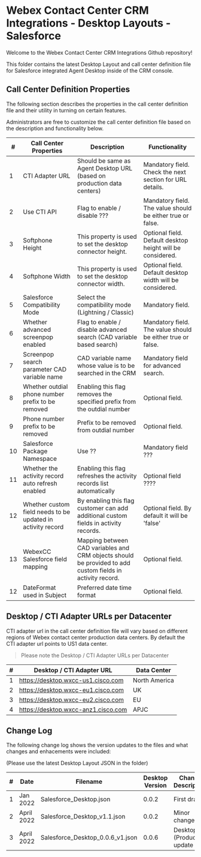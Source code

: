 # Webex Contact Center CRM Integrations - Desktop Layouts - Salesforce

Welcome to the Webex Contact Center CRM Integrations Github repository!

This folder contains the latest Desktop Layout and call center definition file for Salesforce integrated Agent Desktop inside of the CRM console.

## Call Center Definition Properties

The following section describes the properties in the call center definition file and their utility in turning on certain features.

Administrators are free to customize the call center definition file based on the description and functionality below.

| #   | Call Center Properties                                      | Description                                                                                               | Functionality                                              |
| --- | ----------------------------------------------------------- | --------------------------------------------------------------------------------------------------------- | ---------------------------------------------------------- |
| 1   | CTI Adapter URL                                             | Should be same as Agent Desktop URL (based on production data centers)                                    | Mandatory field. Check the next section for URL details.   |
| 2   | Use CTI API                                                 | Flag to enable / disable ???                                                                              | Mandatory field. The value should be either true or false. |
| 3   | Softphone Height                                            | This property is used to set the desktop connector height.                                                | Optional field. Default desktop height will be considered. |
| 4   | Softphone Width                                             | This property is used to set the desktop connector width.                                                 | Optional field. Default desktop width will be considered.  |
| 5   | Salesforce Compatibility Mode                               | Select the compatibility mode (Lightning / Classic)                                                       | Mandatory field.                                           |
| 6   | Whether advanced screenpop enabled                          | Flag to enable / disable advanced search (CAD variable based search)                                      | Mandatory field. The value should be either true or false. |
| 7   | Screenpop search parameter CAD variable name                | CAD variable name whose value is to be searched in the CRM                                                | Mandatory field for advanced search.                       |
| 8   | Whether outdial phone number prefix to be removed           | Enabling this flag removes the specified prefix from the outdial number                                   | Optional field.                                            |
| 9   | Phone number prefix to be removed                           | Prefix to be removed from outdial number                                                                  | Optional field.                                            |
| 10  | Salesforce Package Namespace                                | Use ??                                                                                                    | Mandatory field ???                                        |
| 11  | Whether the activity record auto refresh enabled            | Enabling this flag refreshes the activity records list automatically                                      | Optional field ????                                        |
| 12  | Whether custom field needs to be updated in activity record | By enabling this flag customer can add additional custom fields in activity records.                      | Optional field. By default it will be 'false'              |
| 13  | WebexCC Salesforce field mapping                            | Mapping between CAD variables and CRM objects should be provided to add custom fields in activity record. | Optional field.                                            |
| 12  | DateFormat used in Subject                                  | Preferred date time format                                                                                | Optional field.                                            |

## Desktop / CTI Adapter URLs per Datacenter

CTI adapter url in the call center definition file will vary based on different regions of Webex contact center production data centers. By default the CTI adapter url points to US1 data center.

> Please note the Desktop / CTI Adapter URLs per Datacenter

| #   | Desktop / CTI Adapter URL           | Data Center   |
| --- | ----------------------------------- | ------------- |
| 1   | https://desktop.wxcc-us1.cisco.com  | North America |
| 2   | https://desktop.wxcc-eu1.cisco.com  | UK            |
| 3   | https://desktop.wxcc-eu2.cisco.com  | EU            |
| 4   | https://desktop.wxcc-anz1.cisco.com | APJC          |

## Change Log

The following change log shows the version updates to the files and what changes and enhacements were included:

(Please use the latest Desktop Layout JSON in the folder)

| #   | Date       | Filename                         | Desktop Version | Change Description       |
| --- | ---------- | -------------------------------- | --------------- | ------------------------ |
| 1   | Jan 2022   | Salesforce_Desktop.json          | 0.0.2           | First draft              |
| 2   | April 2022 | Salesforce_Desktop_v1.1.json     | 0.0.2           | Minor changes            |
| 3   | April 2022 | Salesforce_Desktop_0.0.6_v1.json | 0.0.6           | Desktop (Product) update |
